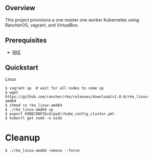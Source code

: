 ## Overview
This project provisions a one master one worker Kubernetes using RancherOS, vagrant, and VirtualBox.

## Prerequisites
* [RKE](https://github.com/rancher/rke/releases/tag/v1.0.0)

## Quickstart
Linux
```
$ vagrant up  # wait for all nodes to come up
$ wget https://github.com/rancher/rke/releases/download/v1.0.0/rke_linux-amd64
$ chmod +x rke_linux-amd64
$ ./rke_linux-amd64 up
$ export KUBECONFIG=$(pwd)/kube_config_cluster.yml
$ kubectl get node -o wide
```

# Cleanup
```
$ ./rke_linux-amd64 remove --force
```

